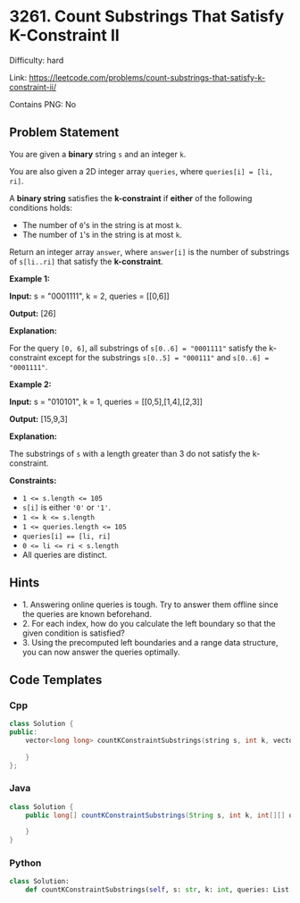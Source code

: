# 3261. Count Substrings That Satisfy K-Constraint II

Difficulty: hard

Link: https://leetcode.com/problems/count-substrings-that-satisfy-k-constraint-ii/

Contains PNG: No

## Problem Statement

You are given a **binary** string `s` and an integer `k`.

You are also given a 2D integer array `queries`, where `queries[i] = [li, ri]`.

A **binary string** satisfies the **k\-constraint** if **either** of the following conditions holds:

* The number of `0`'s in the string is at most `k`.
* The number of `1`'s in the string is at most `k`.

Return an integer array `answer`, where `answer[i]` is the number of substrings of `s[li..ri]` that satisfy the **k\-constraint**.

**Example 1:**

**Input:** s \= "0001111", k \= 2, queries \= \[\[0,6]]

**Output:** \[26]

**Explanation:**

For the query `[0, 6]`, all substrings of `s[0..6] = "0001111"` satisfy the k\-constraint except for the substrings `s[0..5] = "000111"` and `s[0..6] = "0001111"`.

**Example 2:**

**Input:** s \= "010101", k \= 1, queries \= \[\[0,5],\[1,4],\[2,3]]

**Output:** \[15,9,3]

**Explanation:**

The substrings of `s` with a length greater than 3 do not satisfy the k\-constraint.

**Constraints:**

* `1 <= s.length <= 105`
* `s[i]` is either `'0'` or `'1'`.
* `1 <= k <= s.length`
* `1 <= queries.length <= 105`
* `queries[i] == [li, ri]`
* `0 <= li <= ri < s.length`
* All queries are distinct.

## Hints

- 1\. Answering online queries is tough. Try to answer them offline since the queries are known beforehand.
- 2\. For each index, how do you calculate the left boundary so that the given condition is satisfied?
- 3\. Using the precomputed left boundaries and a range data structure, you can now answer the queries optimally.

## Code Templates

### Cpp
```cpp
class Solution {
public:
    vector<long long> countKConstraintSubstrings(string s, int k, vector<vector<int>>& queries) {
        
    }
};
```

### Java
```java
class Solution {
    public long[] countKConstraintSubstrings(String s, int k, int[][] queries) {
        
    }
}
```

### Python
```python
class Solution:
    def countKConstraintSubstrings(self, s: str, k: int, queries: List[List[int]]) -> List[int]:
        
```

